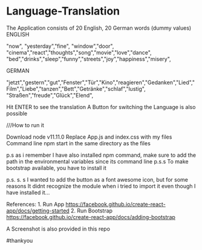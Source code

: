 # Language-Translation
The Application consists of 20 English, 20 German words (dummy values)
ENGLISH

"now", "yesterday","fine", "window","door", "cinema","react","thoughts","song","movie","love","dance",    "bed","drinks","sleep","funny","streets","joy","happiness","misery",



GERMAN

 "jetzt","gestern","gut","Fenster","Tür","Kino","reagieren","Gedanken","Lied","Film","Liebe","tanzen","Bett","Getränke","schlaf","lustig",
 "Straßen","freude","Glück","Elend",



Hit ENTER to see the translation
A Button for switching the Language is also possible




///How to run it

Download node v11.11.0
Replace App.js and index.css with my files
Command line npm start in the same directory as the files

p.s as i remember I have also installed npm command, make sure to add the path in the environmental variables since its command line
p.s.s To make bootstrap available, you have to install it



p.s. s. s I wanted to add the button as a font awesome icon, but for some reasons It didnt recognize the module when i tried to import it even though I have installed it...


References: 1. Run App  https://facebook.github.io/create-react-app/docs/getting-started
            2. Run Bootstrap https://facebook.github.io/create-react-app/docs/adding-bootstrap

A Screenshot is also provided in this repo

#thankyou
